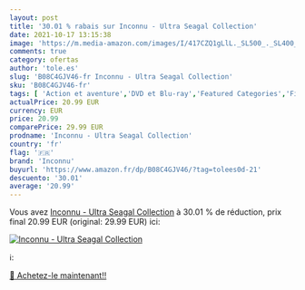 ```yaml
---
layout: post
title: '30.01 % rabais sur Inconnu - Ultra Seagal Collection'
date: 2021-10-17 13:15:38
image: 'https://m.media-amazon.com/images/I/417CZQ1gLlL._SL500_._SL400_.jpg'
comments: true
category: ofertas
author: 'tole.es'
slug: 'B08C4GJV46-fr Inconnu - Ultra Seagal Collection'
sku: 'B08C4GJV46-fr'
tags: [ 'Action et aventure','DVD et Blu-ray','Featured Categories','Films','Policier','Thriller','inconnu', ]
actualPrice: 20.99 EUR
currency: EUR
price: 20.99
comparePrice: 29.99 EUR
prodname: 'Inconnu - Ultra Seagal Collection'
country: 'fr'
flag: '🇫🇷'
brand: 'Inconnu'
buyurl: 'https://www.amazon.fr/dp/B08C4GJV46/?tag=tolees0d-21'
descuento: '30.01'
average: '20.99'
---
```


Vous avez [Inconnu - Ultra Seagal Collection](https://www.amazon.fr/dp/B08C4GJV46/?tag=tolees0d-21)  à  30.01 % de réduction, prix final  20.99 EUR (original: 29.99 EUR) ici:

[![Inconnu - Ultra Seagal Collection](https://m.media-amazon.com/images/I/417CZQ1gLlL._SL500_._SL400_.jpg)](https://www.amazon.fr/dp/B08C4GJV46/?tag=tolees0d-21)

ℹ️:


[🛒 Achetez-le maintenant!!](https://www.amazon.fr/dp/B08C4GJV46/?tag=tolees0d-21)
